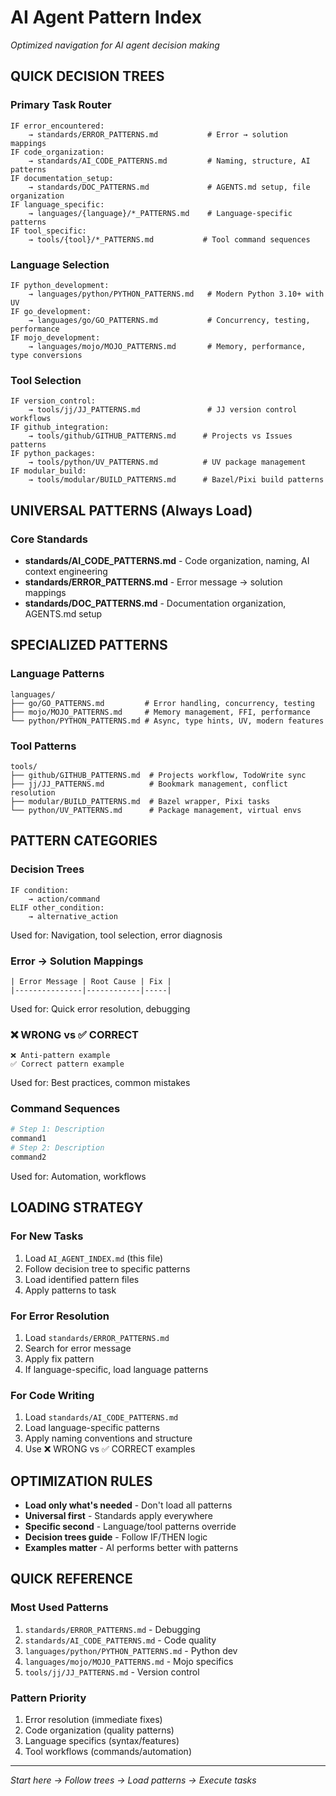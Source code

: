 # AI Agent Pattern Index

*Optimized navigation for AI agent decision making*

## QUICK DECISION TREES

### Primary Task Router
```
IF error_encountered:
    → standards/ERROR_PATTERNS.md           # Error → solution mappings
IF code_organization:
    → standards/AI_CODE_PATTERNS.md         # Naming, structure, AI patterns
IF documentation_setup:
    → standards/DOC_PATTERNS.md             # AGENTS.md setup, file organization
IF language_specific:
    → languages/{language}/*_PATTERNS.md    # Language-specific patterns
IF tool_specific:
    → tools/{tool}/*_PATTERNS.md           # Tool command sequences
```

### Language Selection
```
IF python_development:
    → languages/python/PYTHON_PATTERNS.md   # Modern Python 3.10+ with UV
IF go_development:
    → languages/go/GO_PATTERNS.md           # Concurrency, testing, performance
IF mojo_development:
    → languages/mojo/MOJO_PATTERNS.md       # Memory, performance, type conversions
```

### Tool Selection
```
IF version_control:
    → tools/jj/JJ_PATTERNS.md               # JJ version control workflows
IF github_integration:
    → tools/github/GITHUB_PATTERNS.md      # Projects vs Issues patterns
IF python_packages:
    → tools/python/UV_PATTERNS.md          # UV package management
IF modular_build:
    → tools/modular/BUILD_PATTERNS.md      # Bazel/Pixi build patterns
```

## UNIVERSAL PATTERNS (Always Load)

### Core Standards
- **standards/AI_CODE_PATTERNS.md** - Code organization, naming, AI context engineering
- **standards/ERROR_PATTERNS.md** - Error message → solution mappings
- **standards/DOC_PATTERNS.md** - Documentation organization, AGENTS.md setup

## SPECIALIZED PATTERNS

### Language Patterns
```
languages/
├── go/GO_PATTERNS.md         # Error handling, concurrency, testing
├── mojo/MOJO_PATTERNS.md     # Memory management, FFI, performance
└── python/PYTHON_PATTERNS.md # Async, type hints, UV, modern features
```

### Tool Patterns
```
tools/
├── github/GITHUB_PATTERNS.md  # Projects workflow, TodoWrite sync
├── jj/JJ_PATTERNS.md          # Bookmark management, conflict resolution
├── modular/BUILD_PATTERNS.md  # Bazel wrapper, Pixi tasks
└── python/UV_PATTERNS.md      # Package management, virtual envs
```

## PATTERN CATEGORIES

### Decision Trees
```
IF condition:
    → action/command
ELIF other_condition:
    → alternative_action
```
Used for: Navigation, tool selection, error diagnosis

### Error → Solution Mappings
```
| Error Message | Root Cause | Fix |
|---------------|------------|-----|
```
Used for: Quick error resolution, debugging

### ❌ WRONG vs ✅ CORRECT
```
❌ Anti-pattern example
✅ Correct pattern example
```
Used for: Best practices, common mistakes

### Command Sequences
```bash
# Step 1: Description
command1
# Step 2: Description
command2
```
Used for: Automation, workflows

## LOADING STRATEGY

### For New Tasks
1. Load `AI_AGENT_INDEX.md` (this file)
2. Follow decision tree to specific patterns
3. Load identified pattern files
4. Apply patterns to task

### For Error Resolution
1. Load `standards/ERROR_PATTERNS.md`
2. Search for error message
3. Apply fix pattern
4. If language-specific, load language patterns

### For Code Writing
1. Load `standards/AI_CODE_PATTERNS.md`
2. Load language-specific patterns
3. Apply naming conventions and structure
4. Use ❌ WRONG vs ✅ CORRECT examples

## OPTIMIZATION RULES

- **Load only what's needed** - Don't load all patterns
- **Universal first** - Standards apply everywhere
- **Specific second** - Language/tool patterns override
- **Decision trees guide** - Follow IF/THEN logic
- **Examples matter** - AI performs better with patterns

## QUICK REFERENCE

### Most Used Patterns
1. `standards/ERROR_PATTERNS.md` - Debugging
2. `standards/AI_CODE_PATTERNS.md` - Code quality
3. `languages/python/PYTHON_PATTERNS.md` - Python dev
4. `languages/mojo/MOJO_PATTERNS.md` - Mojo specifics
5. `tools/jj/JJ_PATTERNS.md` - Version control

### Pattern Priority
1. Error resolution (immediate fixes)
2. Code organization (quality patterns)
3. Language specifics (syntax/features)
4. Tool workflows (commands/automation)

---
*Start here → Follow trees → Load patterns → Execute tasks*